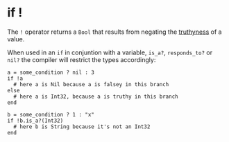 # if !

The `!` operator returns a `Bool` that results from negating the [truthyness](truthy_and_falsey_values.html) of a value.

When used in an `if` in conjuntion with a variable, `is_a?`, `responds_to?` or `nil?` the compiler will restrict the types accordingly:

```crystal
a = some_condition ? nil : 3
if !a
  # here a is Nil because a is falsey in this branch
else
  # here a is Int32, because a is truthy in this branch
end
```

```crystal
b = some_condition ? 1 : "x"
if !b.is_a?(Int32)
  # here b is String because it's not an Int32
end
```
